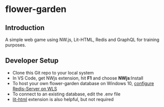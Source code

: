 # flower-garden

## Introduction

A simple web game using NW.js, Lit-HTML, Redis and GraphQL for training purposes.

## Developer Setup

* Clone this Git repo to your local system
* In VS Code, get NWjs extension, hit **F1** and choose **NWjs**:Install
* To host your own flower-garden database on Windows 10, [configure Redis-Server on WLS](https://blogs.technet.microsoft.com/jessicadeen/uncategorized/how-to-configure-redis-server-on-bash-on-ubuntu-on-windows-10-wsl/)
* To connect to an existing database, edit the .env file
* [lit-html](https://lit-html.polymer-project.org/) extension is also helpful, but not required




